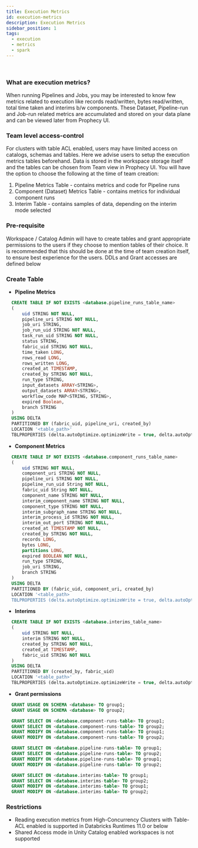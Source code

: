 ```yaml
---
title: Execution Metrics
id: execution-metrics
description: Execution Metrics
sidebar_position: 1
tags:
  - execution
  - metrics
  - spark
---
```


<br/>

### What are execution metrics?

When running Pipelines and Jobs, you may be interested to know few metrics related to execution like records
read/written, bytes read/written, total time taken and interims b/w components. These Dataset, Pipeline-run and
Job-run related metrics are accumulated and stored on your data plane and can be viewed later from Prophecy UI.

### Team level access-control

For clusters with table ACL enabled, users may have limited access on catalogs, schemas and tables. Here we advise
users to setup the execution metrics tables beforehand. Data is stored in the workspace storage itself and the
tables can be chosen from Team view in Prophecy UI.
You will have the option to choose the following at the time of team creation:

1.  Pipeline Metrics Table - contains metrics and code for Pipeline runs
2.  Component (Dataset) Metrics Table - contains metrics for individual component runs
3.  Interim Table - contains samples of data, depending on the interim mode selected

### Pre-requisite

Workspace / Catalog Admin will have to create tables and grant appropriate permissions to the users if they choose
to mention tables of their choice.
It is recommended that this should be done at the time of team creation itself, to ensure best experience for the users.
DDLs and Grant accesses are defined below

### Create Table

- **Pipeline Metrics**

```sql
  CREATE TABLE IF NOT EXISTS <database.pipeline_runs_table_name>
  (
      uid STRING NOT NULL,
      pipeline_uri STRING NOT NULL,
      job_uri STRING,
      job_run_uid STRING NOT NULL,
      task_run_uid STRING NOT NULL,
      status STRING,
      fabric_uid STRING NOT NULL,
      time_taken LONG,
      rows_read LONG,
      rows_written LONG,
      created_at TIMESTAMP,
      created_by STRING NOT NULL,
      run_type STRING,
      input_datasets ARRAY<STRING>,
      output_datasets ARRAY<STRING>,
      workflow_code MAP<STRING, STRING>,
      expired Boolean,
      branch STRING
  )
  USING DELTA
  PARTITIONED BY (fabric_uid, pipeline_uri, created_by)
  LOCATION '<table_path>'
  TBLPROPERTIES (delta.autoOptimize.optimizeWrite = true, delta.autoOptimize.autoCompact = true)
```

- **Component Metrics**

```sql
  CREATE TABLE IF NOT EXISTS <database.component_runs_table_name>
  (
      uid STRING NOT NULL,
      component_uri STRING NOT NULL,
      pipeline_uri STRING NOT NULL,
      pipeline_run_uid String NOT NULL,
      fabric_uid String NOT NULL,
      component_name STRING NOT NULL,
      interim_component_name STRING NOT NULL,
      component_type STRING NOT NULL,
      interim_subgraph_name STRING NOT NULL,
      interim_process_id STRING NOT NULL,
      interim_out_port STRING NOT NULL,
      created_at TIMESTAMP NOT NULL,
      created_by STRING NOT NULL,
      records LONG,
      bytes LONG,
      partitions LONG,
      expired BOOLEAN NOT NULL,
      run_type STRING,
      job_uri STRING,
      branch STRING
  )
  USING DELTA
  PARTITIONED BY (fabric_uid, component_uri, created_by)
  LOCATION '<table_path>
  TBLPROPERTIES (delta.autoOptimize.optimizeWrite = true, delta.autoOptimize.autoCompact = true)
```

- **Interims**

```sql
  CREATE TABLE IF NOT EXISTS <database.interims_table_name>
  (
      uid STRING NOT NULL,
      interim STRING NOT NULL,
      created_by STRING NOT NULL,
      created_at TIMESTAMP,
      fabric_uid STRING NOT NULL
  )
  USING DELTA
  PARTITIONED BY (created_by, fabric_uid)
  LOCATION '<table_path>'
  TBLPROPERTIES (delta.autoOptimize.optimizeWrite = true, delta.autoOptimize.autoCompact = true)
```

- **Grant permissions**

```sql
  GRANT USAGE ON SCHEMA <database> TO group1;
  GRANT USAGE ON SCHEMA <database> TO group2;

  GRANT SELECT ON <database.component-runs-table> TO group1;
  GRANT SELECT ON <database.component-runs-table> TO group2;
  GRANT MODIFY ON <database.component-runs-table> TO group1;
  GRANT MODIFY ON <database.component-runs-table> TO group2;

  GRANT SELECT ON <database.pipeline-runs-table> TO group1;
  GRANT SELECT ON <database.pipeline-runs-table> TO group2;
  GRANT MODIFY ON <database.pipeline-runs-table> TO group1;
  GRANT MODIFY ON <database.pipeline-runs-table> TO group2;

  GRANT SELECT ON <database.interims-table> TO group1;
  GRANT SELECT ON <database.interims-table> TO group2;
  GRANT MODIFY ON <database.interims-table> TO group1;
  GRANT MODIFY ON <database.interims-table> TO group2;
```

### Restrictions

- Reading execution metrics from High-Concurrency Clusters with Table-ACL enabled is supported in Databricks
  Runtimes 11.0 or below
- Shared Access mode in Unity Catalog enabled workspaces is not supported

